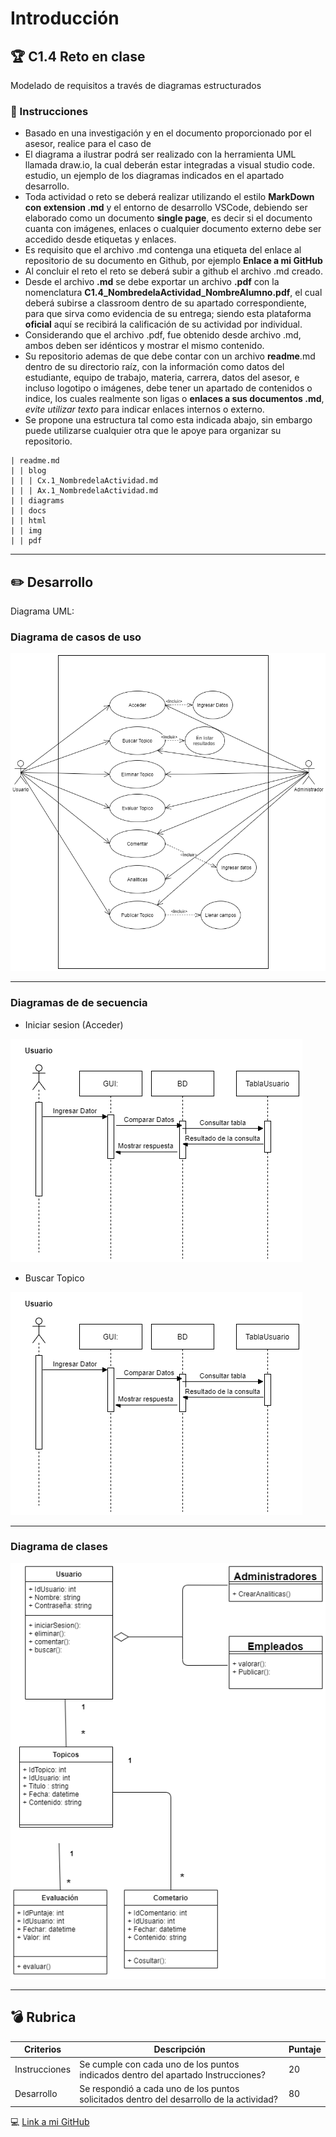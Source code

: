 # Introducción

## :trophy: C1.4 Reto en clase

Modelado de requisitos a través de diagramas estructurados 

### :blue_book: Instrucciones

- Basado en una investigación y en el documento proporcionado por el asesor, realice para el caso de
- El diagrama a ilustrar podrá ser realizado con la herramienta UML llamada draw.io, la cual deberán estar
integradas a visual studio code.
estudio, un ejemplo de los diagramas indicados en el apartado desarrollo.
- Toda actividad o reto se deberá realizar utilizando el estilo **MarkDown con extension .md** y el entorno de desarrollo VSCode, debiendo ser elaborado como un documento **single page**, es decir si el documento cuanta con imágenes, enlaces o cualquier documento externo debe ser accedido desde etiquetas y enlaces.
- Es requisito que el archivo .md contenga una etiqueta del enlace al repositorio de su documento en Github, por ejemplo **Enlace a mi GitHub**
- Al concluir el reto el reto se deberá subir a github el archivo .md creado.
- Desde el archivo **.md** se debe exportar un archivo **.pdf** con la nomenclatura **C1.4_NombredelaActividad_NombreAlumno.pdf**, el cual deberá subirse a classroom dentro de su apartado correspondiente, para que sirva como evidencia de su entrega; siendo esta plataforma **oficial** aquí se recibirá la calificación de su actividad por individual.
- Considerando que el archivo .pdf, fue obtenido desde archivo .md, ambos deben ser idénticos y mostrar el mismo contenido.
- Su repositorio ademas de que debe contar con un archivo **readme**.md dentro de su directorio raíz, con la información como datos del estudiante, equipo de trabajo, materia, carrera, datos del asesor, e incluso logotipo o imágenes, debe tener un apartado de contenidos o indice, los cuales realmente son ligas o **enlaces a sus documentos .md**, _evite utilizar texto_ para indicar enlaces internos o externo.
- Se propone una estructura tal como esta indicada abajo, sin embargo puede utilizarse cualquier otra que le apoye para organizar su repositorio.

```
| readme.md
| | blog
| | | Cx.1_NombredelaActividad.md
| | | Ax.1_NombredelaActividad.md
| | diagrams
| | docs
| | html
| | img
| | pdf    
```
___

## :pencil2: Desarrollo

Diagrama UML:

### Diagrama de casos de uso

![](https://github.com/MoisesMM99/Analisis-Avanzado-de-Software-Mancilla-Mora/blob/main/img/Caso%20de%20Uso%20Analisis.png?raw=true)

---
### Diagramas de de secuencia

- Iniciar sesion (Acceder) 

![](https://github.com/MoisesMM99/Analisis-Avanzado-de-Software-Mancilla-Mora/blob/main/img/Diagrama%20de%20secuencia1%20(2).png?raw=true)

- Buscar Topico

![](https://github.com/MoisesMM99/Analisis-Avanzado-de-Software-Mancilla-Mora/blob/main/img/Diagrama%20de%20secuencia1%20(2).png?raw=true)


---

### Diagrama de clases

![](https://github.com/MoisesMM99/Analisis-Avanzado-de-Software-Mancilla-Mora/blob/main/img/Diagrama%20de%20Clases%20Analisis%20(1).png?raw=true)




---
## :bomb: Rubrica

| Criterios     | Descripción                                                                                  | Puntaje |
| ------------- | -------------------------------------------------------------------------------------------- | ------- |
| Instrucciones | Se cumple con cada uno de los puntos indicados dentro del apartado Instrucciones?            | 20 |
| Desarrollo    | Se respondió a cada uno de los puntos solicitados dentro del desarrollo de la actividad?     | 80      |


:computer: [Link a mi GitHub ](https://github.com/MoisesMM99/Analisis-Avanzado-de-Software-Mancilla-Mora)